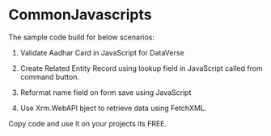 # CommonJavascripts
The sample code build for below scenarios:

1. Validate Aadhar Card in JavaScript for DataVerse

2. Create Related Entity Record using lookup field in JavaScript called from command button.

3. Reformat name field on form save using JavaScript

4. Use Xrm.WebAPI bject to retrieve data using FetchXML.

Copy code and use it on your projects its FREE.

